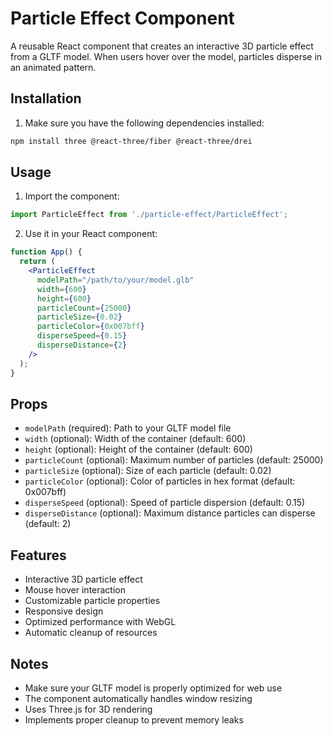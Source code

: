 # Particle Effect Component

A reusable React component that creates an interactive 3D particle effect from a GLTF model. When users hover over the model, particles disperse in an animated pattern.

## Installation

1. Make sure you have the following dependencies installed:
```bash
npm install three @react-three/fiber @react-three/drei
```

## Usage

1. Import the component:
```jsx
import ParticleEffect from './particle-effect/ParticleEffect';
```

2. Use it in your React component:
```jsx
function App() {
  return (
    <ParticleEffect
      modelPath="/path/to/your/model.glb"
      width={600}
      height={600}
      particleCount={25000}
      particleSize={0.02}
      particleColor={0x007bff}
      disperseSpeed={0.15}
      disperseDistance={2}
    />
  );
}
```

## Props

- `modelPath` (required): Path to your GLTF model file
- `width` (optional): Width of the container (default: 600)
- `height` (optional): Height of the container (default: 600)
- `particleCount` (optional): Maximum number of particles (default: 25000)
- `particleSize` (optional): Size of each particle (default: 0.02)
- `particleColor` (optional): Color of particles in hex format (default: 0x007bff)
- `disperseSpeed` (optional): Speed of particle dispersion (default: 0.15)
- `disperseDistance` (optional): Maximum distance particles can disperse (default: 2)

## Features

- Interactive 3D particle effect
- Mouse hover interaction
- Customizable particle properties
- Responsive design
- Optimized performance with WebGL
- Automatic cleanup of resources

## Notes

- Make sure your GLTF model is properly optimized for web use
- The component automatically handles window resizing
- Uses Three.js for 3D rendering
- Implements proper cleanup to prevent memory leaks
